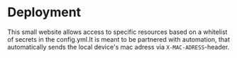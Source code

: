 # Deployment

This small website allows access to specific resources based on a whitelist of secrets in the config.yml.It is meant to be partnered with automation, that automatically sends the local device's mac adress via `X-MAC-ADRESS`-header.
